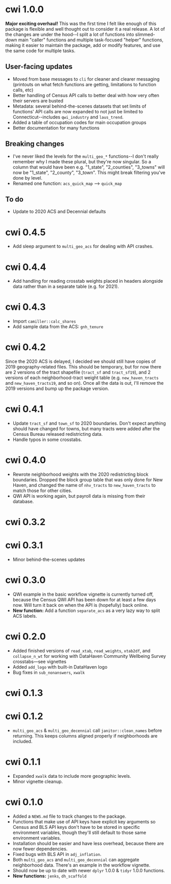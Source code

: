 # cwi 1.0.0

**Major exciting overhaul!** This was the first time I felt like enough of this package is flexible and well thought out to consider it a real release. A lot of the changes are under the hood--I split a lot of functions into slimmed-down main "caller" functions and multiple task-focused "helper" functions, making it easier to maintain the package, add or modify features, and use the same code for multiple tasks.

## User-facing updates

* Moved from base messages to `cli` for cleaner and clearer messaging (printouts on what fetch functions are getting, limitations to function calls, etc)
* Better handling of Census API calls to better deal with how very often their servers are busted
* Metadata: several behind-the-scenes datasets that set limits of functions' API calls are now expanded to not just be limited to Connecticut--includes `qwi_industry` and `laus_trend`.
* Added a table of occupation codes for main occupation groups
* Better documentation for many functions

## Breaking changes

* I've never liked the levels for the `multi_geo_*` functions--I don't really remember why I made these plural, but they're now singular. So a column that would have been e.g. "1\_state", "2\_counties", "3\_towns" will now be "1\_state", "2\_county", "3\_town". This might break filtering you've done by level. 
* Renamed one function: `acs_quick_map` --> `quick_map`

## To do

* Update to 2020 ACS and Decennial defaults

# cwi 0.4.5
* Add sleep argument to `multi_geo_acs` for dealing with API crashes.

# cwi 0.4.4
* Add handling for reading crosstab weights placed in headers alongside data rather than in a separate table (e.g. for 2021).

# cwi 0.4.3
* Import `camiller::calc_shares`
* Add sample data from the ACS: `gnh_tenure`

# cwi 0.4.2

Since the 2020 ACS is delayed, I decided we should still have copies of 2019 geography-related files. This should be temporary, but for now there are 2 versions of the tract shapefile (`tract_sf` and `tract_sf19`), and 2 versions of each neighborhood-tract weight table (e.g. `new_haven_tracts` and `new_haven_tracts19`, and so on). Once all the data is out, I'll remove the 2019 versions and bump up the package version.

# cwi 0.4.1

* Update `tract_sf` and `town_sf` to 2020 boundaries. Don't expect anything should have changed for towns, but many tracts were added after the Census Bureau released redistricting data.
* Handle typos in some crosstabs.

# cwi 0.4.0

* Rewrote neighborhood weights with the 2020 redistricting block boundaries. Dropped the block group table that was only done for New Haven, and changed the name of `nhv_tracts` to `new_haven_tracts` to match those for other cities.
* QWI API is working again, but payroll data is missing from their database.

# cwi 0.3.2

# cwi 0.3.1

* Minor behind-the-scenes updates

# cwi 0.3.0

* QWI example in the basic workflow vignette is currently turned off, because the Census QWI API has been down for at least a few days now. Will turn it back on when the API is (hopefully) back online.
* **New function:** Add a function `separate_acs` as a very lazy way to split ACS labels.

# cwi 0.2.0

* Added finished versions of `read_xtab`, `read_weights`, `xtab2df`, and `collapse_n_wt` for working with DataHaven Community Wellbeing Survey crosstabs—see vignettes 
* Added `add_logo` with built-in DataHaven logo
* Bug fixes in `sub_nonanswers`, `xwalk`

# cwi 0.1.3

# cwi 0.1.2

* `multi_geo_acs` & `multi_geo_decennial` call `janitor::clean_names` before returning. This keeps columns aligned properly if neighborhoods are included.

# cwi 0.1.1

* Expanded `xwalk` data to include more geographic levels.
* Minor vignette cleanup.

# cwi 0.1.0

* Added a `NEWS.md` file to track changes to the package.
* Functions that make use of API keys have explicit key arguments so Census and BLS API keys don't have to be stored in specific environment variables, though they'll still default to those same environment variables.
* Installation should be easier and have less overhead, because there are now fewer dependencies.
* Fixed bugs with BLS API in `adj_inflation`.
* Both `multi_geo_acs` and `multi_geo_decennial` can aggregate neighborhood data. There's an example in the workflow vignette.
* Should now be up to date with newer `dplyr` 1.0.0 & `tidyr` 1.0.0 functions. 
* **New functions:** `jenks`, `dh_scaffold`

